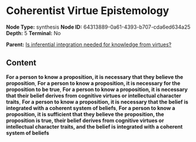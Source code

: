 # Coherentist Virtue Epistemology

**Node Type:** synthesis
**Node ID:** 64313889-0a61-4393-b707-cda6ed634a25
**Depth:** 5
**Terminal:** No

**Parent:** [Is inferential integration needed for knowledge from virtues?](is-inferential-integration-needed-for-knowledge-from-virtues-antithesis-cbe0079f-64f9-469a-baf4-831e182422c6.md)

## Content

**For a person to know a proposition, it is necessary that they believe the proposition**, **For a person to know a proposition, it is necessary for the proposition to be true**, **For a person to know a proposition, it is necessary that their belief derives from cognitive virtues or intellectual character traits**, **For a person to know a proposition, it is necessary that the belief is integrated with a coherent system of beliefs**, **For a person to know a proposition, it is sufficient that they believe the proposition, the proposition is true, their belief derives from cognitive virtues or intellectual character traits, and the belief is integrated with a coherent system of beliefs**
